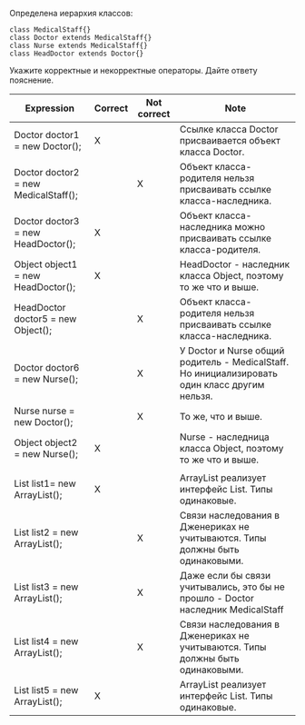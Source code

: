 Определена иерархия классов:
```
class MedicalStaff{}
class Doctor extends MedicalStaff{}
class Nurse extends MedicalStaff{}
class HeadDoctor extends Doctor{}
```
Укажите корректные и некорректные операторы. Дайте ответу пояснение.

 Expression                                         | Correct | Not correct | Note 
----------------------------------------------------|---------|-------------|-------------------------------------------
Doctor doctor1 = new Doctor();                      | X       |             | Ссылке класса Doctor присваивается объект класса Doctor. 
Doctor doctor2 = new MedicalStaff();                |         | X           | Объект класса-родителя нельзя присваивать ссылке класса-наследника.           
Doctor doctor3 = new HeadDoctor();                  | X       |             | Объект класса-наследника можно присваивать ссылке класса-родителя.           
Object object1 = new HeadDoctor();                  | X       |             | HeadDoctor - наследник класса Object, поэтому то же что и выше.           
HeadDoctor doctor5 = new Object();                  |         | X           | Объект класса-родителя нельзя присваивать ссылке класса-наследника.           
Doctor doctor6  = new Nurse();                      |         | X           | У Doctor и Nurse общий родитель - MedicalStaff. Но инициализировать один класс другим нельзя.           
Nurse nurse = new Doctor();                         |         | X           | То же, что и выше.           
Object object2 = new Nurse();                       | X       |             | Nurse - наследница класса Object, поэтому то же что и выше.      
                                                    |         |             |
List<Doctor> list1= new ArrayList<Doctor>();        | X       |             | ArrayList реализует интерфейс List. Типы одинаковые.            
List<MedicalStaff> list2 = new ArrayList<Doctor>(); |         | X           | Связи наследования в Дженериках не учитываются. Типы должны быть одинаковыми.           
List<Doctor> list3 = new ArrayList<MedicalStaff>(); |         | X           | Даже если бы связи учитывались, это бы не прошло - Doctor наследник MedicalStaff           
List<Object> list4 = new ArrayList<Doctor>();       |         | X           | Связи наследования в Дженериках не учитываются. Типы должны быть одинаковыми.    
List<Object> list5 = new ArrayList<Object>();       | X       |             | ArrayList реализует интерфейс List. Типы одинаковые.
